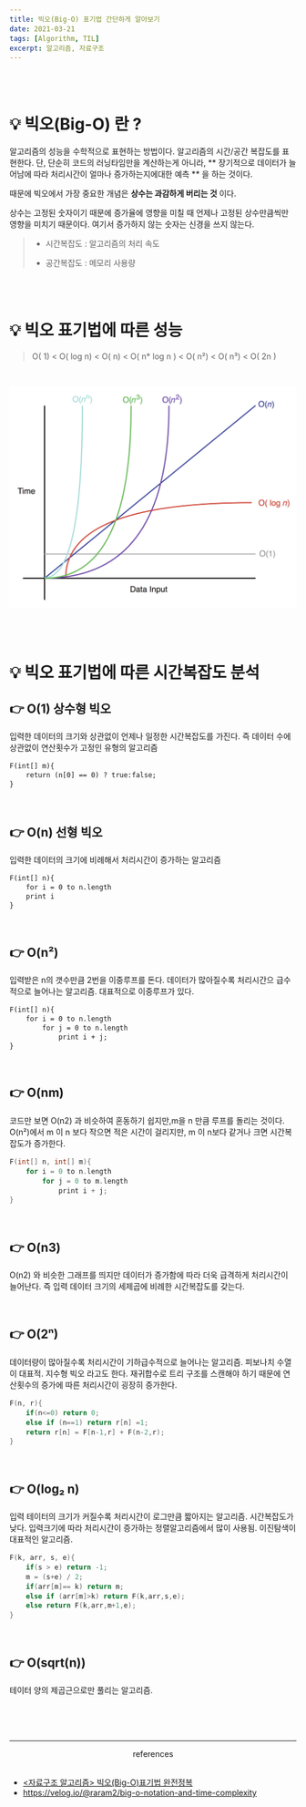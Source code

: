 ```yaml
---
title: 빅오(Big-O) 표기법 간단하게 알아보기 
date: 2021-03-21
tags: [Algorithm, TIL]
excerpt: 알고리즘, 자료구조
---
```


<br/>
<br/>

# 💡 빅오(Big-O) 란 ?
 알고리즘의 성능을 수학적으로 표현하는 방법이다. 알고리즘의 시간/공간 복잡도를 표현한다. 단, 단순히 코드의 러닝타임만을 계산하는게 아니라, ** 장기적으로 데이터가 늘어남에 따라 처리시간이 얼마나 증가하는지에대한 예측 ** 을 하는 것이다. 

 때문에 빅오에서 가장 중요한 개념은 __상수는 과감하게 버리는 것__ 이다. 

상수는 고정된 숫자이기 때문에 증가율에 영향을 미칠 때 언제나 고정된 상수만큼씩만 영향을 미치기 때문이다. 여기서 증가하지 않는 숫자는 신경을 쓰지 않는다. 


> * 시간복잡도 : 알고리즘의 처리 속도 
> 
> * 공간복잡도 : 메모리 사용량 

<br/>
<br/>

# 💡 빅오 표기법에 따른 성능 


> O( 1) < O( log n) < O( n) < O( n* log n ) < O( n²) < O( n³)  < O( 2n )  
 
<br/>

![빅오그래프](./../images/bigO_complexity.png)

<br/>
<br/>

# 💡 빅오 표기법에 따른 시간복잡도 분석 

## 👉 O(1) 상수형 빅오

입력한 데이터의 크기와 상관없이 언제나 일정한 시간복잡도를 가진다. 즉 데이터 수에 상관없이 연산횟수가 고정인 유형의 알고리즘 

```
F(int[] m){
    return (n[0] == 0) ? true:false;
}
```


<br/>

## 👉 O(n) 선형 빅오 

입력한 데이터의 크기에 비례해서 처리시간이 증가하는 알고리즘 

```
F(int[] n){
    for i = 0 to n.length
    print i
}
```

<br/>

## 👉 O(n²) 

입력받은 n의 갯수만큼 2번을 이중루프를 돈다.
데이터가 많아질수록 처리시간으 급수적으로 늘어나는 알고리즘. 대표적으로 이중루프가 있다. 

```
F(int[] n){
    for i = 0 to n.length
        for j = 0 to n.length
            print i + j;
}
```

<br/>

## 👉 O(nm) 

코드만 보면 O(n2) 과 비슷하여 혼동하기 쉽지만,m을 n 만큼 루프를 돌리는 것이다. 
O(n²)에서 m 이 n 보다 작으면 적은 시간이 걸리지만, m 이 n보다 같거나 크면 시간복잡도가 증가한다. 

```c
F(int[] n, int[] m){
    for i = 0 to n.length
        for j = 0 to m.length
            print i + j;
}
```

<br/>

## 👉 O(n3) 

O(n2) 와 비슷한 그래프를 띄지만 데이터가 증가함에 따라 더욱 급격하게 처리시간이 늘어난다. 즉 입력 데이터 크기의 세제곱에 비례한 시간복잡도를 갖는다. 

<br/>

## 👉 O(2ⁿ)

데이터량이 많아질수록 처리시간이 기하급수적으로 늘어나는 알고리즘. 피보나치 수열이 대표적. 지수형 빅오 라고도 한다.  재귀합수로 트리 구조를 스캔해야 하기 때문에 연산횟수의 증가에 따른 처리시간이 굉장히 증가한다. 

```c
F(n, r){
    if(n<=0) return 0;
    else if (n==1) return r[n] =1;
    return r[n] = F[n-1,r] + F(n-2,r);
}
```

<br/>


## 👉 O(log₂ n) 

입력 테이터의 크기가 커질수록 처리시간이 로그만큼 짧아지는 알고리즘. 시간복잡도가 낮다.  입력크기에 따라 처리시간이 증가하는 정렬알고리즘에서 많이 사용됨. 이진탐색이 대표적인 알고리즘. 

```c
F(k, arr, s, e){
    if(s > e) return -1;
    m = (s+e) / 2;
    if(arr[m]== k) return m;
    else if (arr[m]>k) return F(k,arr,s,e);
    else return F(k,arr,m+1,e);
}
```

<br/>

## 👉 O(sqrt(n))  

테이터 양의 제곱근으로만 풀리는 알고리즘. 

<br/>
<br/>
<br/>

---

<center>references</center> 
  
<br/>

- [<자료구조 알고리즘> 빅오(Big-O)표기법 완전정복](https://www.youtube.com/watch?v=6Iq5iMCVsXA&list=PLjSkJdbr_gFYSUYfnF_OGXtnGs2d3vWg7)
- https://velog.io/@raram2/big-o-notation-and-time-complexity
